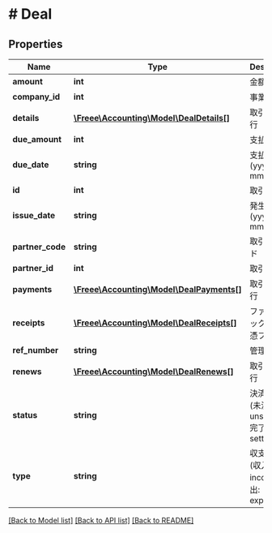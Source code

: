 # # Deal

## Properties

Name | Type | Description | Notes
------------ | ------------- | ------------- | -------------
**amount** | **int** | 金額 |
**company_id** | **int** | 事業所ID |
**details** | [**\Freee\Accounting\Model\DealDetails[]**](DealDetails.md) | 取引の明細行 | [optional]
**due_amount** | **int** | 支払残額 | [optional]
**due_date** | **string** | 支払期日 (yyyy-mm-dd) | [optional]
**id** | **int** | 取引ID |
**issue_date** | **string** | 発生日 (yyyy-mm-dd) |
**partner_code** | **string** | 取引先コード | [optional]
**partner_id** | **int** | 取引先ID |
**payments** | [**\Freee\Accounting\Model\DealPayments[]**](DealPayments.md) | 取引の支払行 | [optional]
**receipts** | [**\Freee\Accounting\Model\DealReceipts[]**](DealReceipts.md) | ファイルボックス（証憑ファイル） | [optional]
**ref_number** | **string** | 管理番号 | [optional]
**renews** | [**\Freee\Accounting\Model\DealRenews[]**](DealRenews.md) | 取引の+更新行 | [optional]
**status** | **string** | 決済状況 (未決済: unsettled, 完了: settled) |
**type** | **string** | 収支区分 (収入: income, 支出: expense) | [optional]

[[Back to Model list]](../../README.md#models) [[Back to API list]](../../README.md#endpoints) [[Back to README]](../../README.md)
